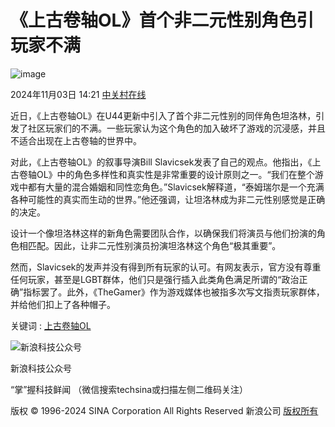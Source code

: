 # 《上古卷轴OL》首个非二元性别角色引玩家不满

![image](//beacon.sina.com.cn/a.gif?noScript)

2024年11月03日 14:21 [中关村在线](https://search.zol.com.cn/search/article_view.php?did=9145492)

近日，《上古卷轴OL》在U44更新中引入了首个非二元性别的同伴角色坦洛林，引发了社区玩家们的不满。一些玩家认为这个角色的加入破坏了游戏的沉浸感，并且不适合出现在上古卷轴的世界中。

对此，《上古卷轴OL》的叙事导演Bill Slavicsek发表了自己的观点。他指出，《上古卷轴OL》中的角色多样性和真实性是非常重要的设计原则之一。“我们在整个游戏中都有大量的混合婚姻和同性恋角色。”Slavicsek解释道，“泰姆瑞尔是一个充满各种可能性的真实而生动的世界。”他还强调，让坦洛林成为非二元性别感觉是正确的决定。

设计一个像坦洛林这样的新角色需要团队合作，以确保我们将演员与他们扮演的角色相匹配。因此，让非二元性别演员扮演坦洛林这个角色“极其重要”。

然而，Slavicsek的发声并没有得到所有玩家的认可。有网友表示，官方没有尊重任何玩家，甚至是LGBT群体，他们只是强行插入此类角色满足所谓的“政治正确”指标罢了。此外，《TheGamer》作为游戏媒体也被指多次写文指责玩家群体，并给他们扣上了各种帽子。

关键词 : [上古卷轴OL](http://tags.tech.sina.com.cn/上古卷轴OL)

![新浪科技公众号](//n.sinaimg.cn/tech/content/tech_qr2x.png)

新浪科技公众号

“掌”握科技鲜闻 （微信搜索techsina或扫描左侧二维码关注）

版权 © 1996-2024 SINA Corporation All Rights Reserved 新浪公司 [版权所有](http://www.sina.com.cn/intro/copyright.shtml)